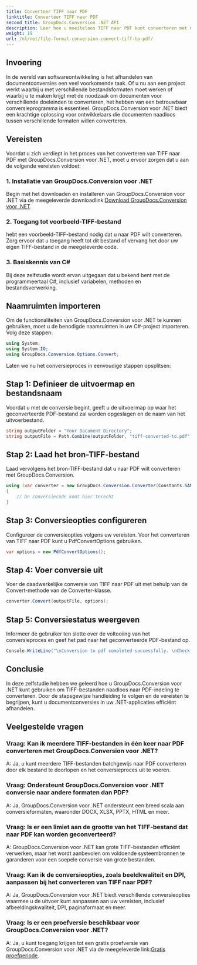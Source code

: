 ```yaml
---
title: Converteer TIFF naar PDF
linktitle: Converteer TIFF naar PDF
second_title: GroupDocs.Conversion .NET API
description: Leer hoe u moeiteloos TIFF naar PDF kunt converteren met GroupDocs.Conversion voor .NET. Eenvoudige, efficiënte en naadloze oplossing voor documentconversie.
weight: 19
url: /nl/net/file-format-conversion-convert-tiff-to-pdf/
---
```

## Invoering

In de wereld van softwareontwikkeling is het afhandelen van documentconversies een veel voorkomende taak. Of u nu aan een project werkt waarbij u met verschillende bestandsformaten moet werken of waarbij u te maken krijgt met de noodzaak om documenten voor verschillende doeleinden te converteren, het hebben van een betrouwbaar conversieprogramma is essentieel. GroupDocs.Conversion voor .NET biedt een krachtige oplossing voor ontwikkelaars die documenten naadloos tussen verschillende formaten willen converteren.

## Vereisten

Voordat u zich verdiept in het proces van het converteren van TIFF naar PDF met GroupDocs.Conversion voor .NET, moet u ervoor zorgen dat u aan de volgende vereisten voldoet:

### 1. Installatie van GroupDocs.Conversion voor .NET
 Begin met het downloaden en installeren van GroupDocs.Conversion voor .NET via de meegeleverde downloadlink:[Download GroupDocs.Conversion voor .NET](https://releases.groupdocs.com/conversion/net/).

### 2. Toegang tot voorbeeld-TIFF-bestand
hebt een voorbeeld-TIFF-bestand nodig dat u naar PDF wilt converteren. Zorg ervoor dat u toegang heeft tot dit bestand of vervang het door uw eigen TIFF-bestand in de meegeleverde code.

### 3. Basiskennis van C#
Bij deze zelfstudie wordt ervan uitgegaan dat u bekend bent met de programmeertaal C#, inclusief variabelen, methoden en bestandsverwerking.

## Naamruimten importeren

Om de functionaliteiten van GroupDocs.Conversion voor .NET te kunnen gebruiken, moet u de benodigde naamruimten in uw C#-project importeren. Volg deze stappen:

```csharp
using System;
using System.IO;
using GroupDocs.Conversion.Options.Convert;
```

Laten we nu het conversieproces in eenvoudige stappen opsplitsen:

## Stap 1: Definieer de uitvoermap en bestandsnaam

Voordat u met de conversie begint, geeft u de uitvoermap op waar het geconverteerde PDF-bestand zal worden opgeslagen en de naam van het uitvoerbestand.

```csharp
string outputFolder = "Your Document Directory";
string outputFile = Path.Combine(outputFolder, "tiff-converted-to.pdf");
```

## Stap 2: Laad het bron-TIFF-bestand

Laad vervolgens het bron-TIFF-bestand dat u naar PDF wilt converteren met GroupDocs.Conversion.

```csharp
using (var converter = new GroupDocs.Conversion.Converter(Constants.SAMPLE_TIFF))
{
    // De conversiecode komt hier terecht
}
```

## Stap 3: Conversieopties configureren

Configureer de conversieopties volgens uw vereisten. Voor het converteren van TIFF naar PDF kunt u PdfConvertOptions gebruiken.

```csharp
var options = new PdfConvertOptions();
```

## Stap 4: Voer conversie uit

Voer de daadwerkelijke conversie van TIFF naar PDF uit met behulp van de Convert-methode van de Converter-klasse.

```csharp
converter.Convert(outputFile, options);
```

## Stap 5: Conversiestatus weergeven

Informeer de gebruiker ten slotte over de voltooiing van het conversieproces en geef het pad naar het geconverteerde PDF-bestand op.

```csharp
Console.WriteLine("\nConversion to pdf completed successfully. \nCheck output in {0}", outputFolder);
```

## Conclusie

In deze zelfstudie hebben we geleerd hoe u GroupDocs.Conversion voor .NET kunt gebruiken om TIFF-bestanden naadloos naar PDF-indeling te converteren. Door de stapsgewijze handleiding te volgen en de vereisten te begrijpen, kunt u documentconversies in uw .NET-applicaties efficiënt afhandelen.

## Veelgestelde vragen

### Vraag: Kan ik meerdere TIFF-bestanden in één keer naar PDF converteren met GroupDocs.Conversion voor .NET?

A: Ja, u kunt meerdere TIFF-bestanden batchgewijs naar PDF converteren door elk bestand te doorlopen en het conversieproces uit te voeren.

### Vraag: Ondersteunt GroupDocs.Conversion voor .NET conversie naar andere formaten dan PDF?

A: Ja, GroupDocs.Conversion voor .NET ondersteunt een breed scala aan conversieformaten, waaronder DOCX, XLSX, PPTX, HTML en meer.

### Vraag: Is er een limiet aan de grootte van het TIFF-bestand dat naar PDF kan worden geconverteerd?

A: GroupDocs.Conversion voor .NET kan grote TIFF-bestanden efficiënt verwerken, maar het wordt aanbevolen om voldoende systeembronnen te garanderen voor een soepele conversie van grote bestanden.

### Vraag: Kan ik de conversieopties, zoals beeldkwaliteit en DPI, aanpassen bij het converteren van TIFF naar PDF?

A: Ja, GroupDocs.Conversion voor .NET biedt verschillende conversieopties waarmee u de uitvoer kunt aanpassen aan uw vereisten, inclusief afbeeldingskwaliteit, DPI, paginaformaat en meer.

### Vraag: Is er een proefversie beschikbaar voor GroupDocs.Conversion voor .NET?

 A: Ja, u kunt toegang krijgen tot een gratis proefversie van GroupDocs.Conversion voor .NET via de meegeleverde link:[Gratis proefperiode](https://releases.groupdocs.com/).